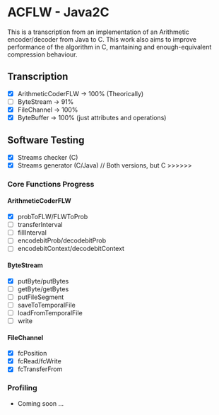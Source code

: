 # ACFLW - Java2C
This is a transcription from an implementation of an Arithmetic encoder/decoder from Java to C. This work also aims to improve performance of the algorithm in C, mantaining and enough-equivalent compression behaviour.

## Transcription
  - [X] ArithmeticCoderFLW  -> 100% (Theorically)
  - [ ] ByteStream          -> 91%
  - [X] FileChannel         -> 100%
  - [X] ByteBuffer          -> 100% (just attributes and operations)
## Software Testing
  - [X] Streams checker (C)
  - [X] Streams generator (C/Java)   // Both versions, but C >>>>>>
### Core Functions Progress
#### ArithmeticCoderFLW
  - [X] probToFLW/FLWToProb
  - [ ] transferInterval
  - [ ] fillInterval
  - [ ] encodebitProb/decodebitProb
  - [ ] encodebitContext/decodebitContext
#### ByteStream
  - [X] putByte/putBytes
  - [ ] getByte/getBytes
  - [ ] putFileSegment
  - [ ] saveToTemporalFile
  - [ ] loadFromTemporalFile
  - [ ] write
#### FileChannel
  - [X] fcPosition
  - [X] fcRead/fcWrite
  - [X] fcTransferFrom
### Profiling
  - Coming soon ...
